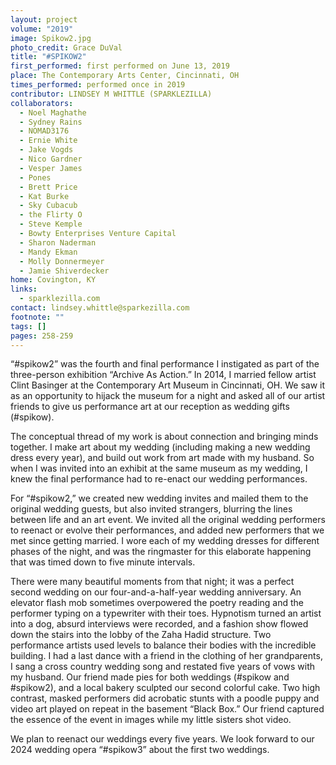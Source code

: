 ```yaml
---
layout: project
volume: "2019"
image: Spikow2.jpg
photo_credit: Grace DuVal
title: "#SPIKOW2"
first_performed: first performed on June 13, 2019
place: The Contemporary Arts Center, Cincinnati, OH
times_performed: performed once in 2019
contributor: LINDSEY M WHITTLE (SPARKLEZILLA)
collaborators:
  - Noel Maghathe
  - Sydney Rains
  - NOMAD3176
  - Ernie White
  - Jake Vogds
  - Nico Gardner
  - Vesper James
  - Pones
  - Brett Price
  - Kat Burke
  - Sky Cubacub
  - the Flirty O
  - Steve Kemple
  - Bowty Enterprises Venture Capital
  - Sharon Naderman
  - Mandy Ekman
  - Molly Donnermeyer
  - Jamie Shiverdecker
home: Covington, KY
links:
  - sparklezilla.com
contact: lindsey.whittle@sparkezilla.com
footnote: ""
tags: []
pages: 258-259
---
```


“#spikow2” was the fourth and final performance I instigated as part of the three-person exhibition “Archive As Action.” In 2014, I married fellow artist Clint Basinger at the Contemporary Art Museum in Cincinnati, OH. We saw it as an opportunity to hijack the museum for a night and asked all of our artist friends to give us performance art at our reception as wedding gifts (#spikow).

The conceptual thread of my work is about connection and bringing minds together. I make art about my wedding (including making a new wedding dress every year), and build out work from art made with my husband. So when I was invited into an exhibit at the same museum as my wedding, I knew the final performance had to re-enact our wedding performances.

For “#spikow2,” we created new wedding invites and mailed them to the original wedding guests, but also invited strangers, blurring the lines between life and an art event. We invited all the original wedding performers to reenact or evolve their performances, and added new performers that we met since getting married. I wore each of my wedding dresses for different phases of the night, and was the ringmaster for this elaborate happening that was timed down to five minute intervals.

There were many beautiful moments from that night; it was a perfect second wedding on our four-and-a-half-year wedding anniversary. An elevator flash mob sometimes overpowered the poetry reading and the performer typing on a typewriter with their toes. Hypnotism turned an artist into a dog, absurd interviews were recorded, and a fashion show flowed down the stairs into the lobby of the Zaha Hadid structure. Two performance artists used levels to balance their bodies with the incredible building. I had a last dance with a friend in the clothing of her grandparents, I sang a cross country wedding song and restated five years of vows with my husband. Our friend made pies for both weddings (#spikow and #spikow2), and a local bakery sculpted our second colorful cake. Two high contrast, masked performers did acrobatic stunts with a poodle puppy and video art played on repeat in the basement “Black Box.” Our friend captured the essence of the event in images while my little sisters shot video.

We plan to reenact our weddings every five years. We look forward to our 2024 wedding opera “#spikow3” about the first two weddings.
